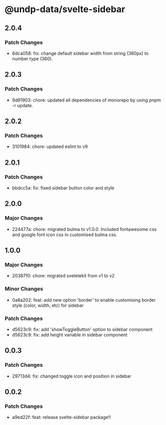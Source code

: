 # @undp-data/svelte-sidebar

## 2.0.4

### Patch Changes

- 6dca058: fix: change default sidebar width from string (360px) to number type (360).

## 2.0.3

### Patch Changes

- 9d91903: chore: updated all dependencies of monorepo by using pnpm -r update.

## 2.0.2

### Patch Changes

- 3101984: chore: updated eslint to v9

## 2.0.1

### Patch Changes

- bbdcc5a: fix: fixed sidebar button color and style

## 2.0.0

### Major Changes

- 224477a: chore: migrated bulma to v1.0.0. Included fontawesome css and google font icon css in customised bulma css.

## 1.0.0

### Major Changes

- 20387f0: chore: migrated sveletekit from v1 to v2

### Minor Changes

- 0a8a202: feat: add new option 'border' to enable customising border style (color, width, etc) for sidebar

### Patch Changes

- d5623c9: fix: add 'showToggleButton' option to sidebar component
- d5623c9: fix: add height variable in sidebar component

## 0.0.3

### Patch Changes

- 29713d4: fix: changed toggle icon and position in sidebar

## 0.0.2

### Patch Changes

- a9ed22f: feat: release svelte-sidebar package!!
